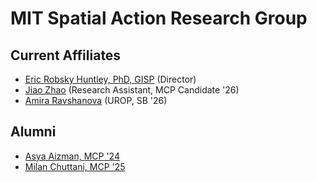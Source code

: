 # MIT Spatial Action Research Group

## Current Affiliates

+ [Eric Robsky Huntley, PhD, GISP](https://github.com/ericrobskyhuntley) (Director)
+ [Jiao Zhao](https://github.com/Jiaoz17) (Research Assistant, MCP Candidate '26)
+ [Amira Ravshanova](https://github.com/amirarav) (UROP, SB '26)

## Alumni

+ [Asya Aizman, MCP '24](https://github.com/anastasia)
+ [Milan Chuttani, MCP '25](https://github.com/mchuttani18)
